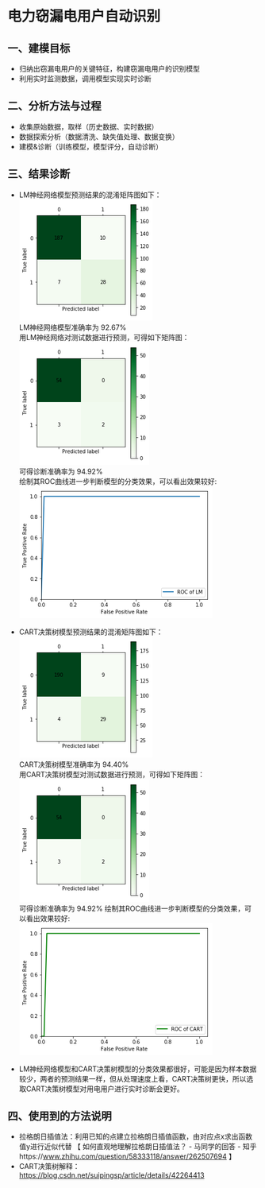 
# 电力窃漏电用户自动识别   
## 一、建模目标  
  * 归纳出窃漏电用户的关键特征，构建窃漏电用户的识别模型  
  * 利用实时监测数据，调用模型实现实时诊断  
  
## 二、分析方法与过程  
  * 收集原始数据，取样（历史数据、实时数据）  
  * 数据探索分析（数据清洗、缺失值处理、数据变换） 
  * 建模&诊断（训练模型，模型评分，自动诊断） 

## 三、结果诊断  
  * LM神经网络模型预测结果的混淆矩阵图如下：  
    ![image](https://github.com/woinews/Python_Practice/blob/master/Electric_leakage_detection/LM_net_confusion_matrix.png)  
    LM神经网络模型准确率为 92.67%  
    用LM神经网络对测试数据进行预测，可得如下矩阵图：  
    ![image](https://github.com/woinews/Python_Practice/blob/master/Electric_leakage_detection/LM_net_test_confusion_matrix.png)  
    可得诊断准确率为 94.92%  
    绘制其ROC曲线进一步判断模型的分类效果，可以看出效果较好:  
    ![image](https://github.com/woinews/Python_Practice/blob/master/Electric_leakage_detection/LM_net_ROC.png)
    
  * CART决策树模型预测结果的混淆矩阵图如下：    
    ![image](https://github.com/woinews/Python_Practice/blob/master/Electric_leakage_detection/CART_tree_confusion_matrix.png)  
    CART决策树模型准确率为 94.40%  
    用CART决策树模型对测试数据进行预测，可得如下矩阵图：  
    ![image](https://github.com/woinews/Python_Practice/blob/master/Electric_leakage_detection/CART_tree_confusion_matrix_test.png)  
    可得诊断准确率为 94.92%
    绘制其ROC曲线进一步判断模型的分类效果，可以看出效果较好:  
    ![image](https://github.com/woinews/Python_Practice/blob/master/Electric_leakage_detection/CART_tree_ROC.png)  
    
  * LM神经网络模型和CART决策树模型的分类效果都很好，可能是因为样本数据较少，两者的预测结果一样，但从处理速度上看，CART决策树更快，所以选取CART决策树模型对用电用户进行实时诊断会更好。
    
## 四、使用到的方法说明
  * 拉格朗日插值法：利用已知的点建立拉格朗日插值函数，由对应点x求出函数值y进行近似代替
  【 如何直观地理解拉格朗日插值法？ - 马同学的回答 - 知乎https://www.zhihu.com/question/58333118/answer/262507694 】 
  * CART决策树解释：https://blog.csdn.net/suipingsp/article/details/42264413
  
